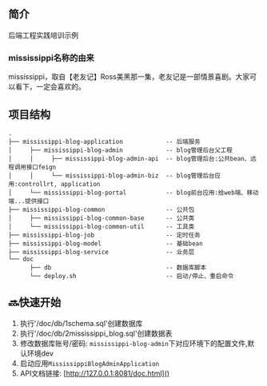 ## 简介
后端工程实践培训示例

### mississippi名称的由来
mississippi，取自【老友记】Ross美黑那一集，老友记是一部情景喜剧。大家可以看下，一定会喜欢的。

## 项目结构
```shell
.
├── mississippi-blog-application            -- 后端服务
│     ├── mississippi-blog-admin            -- blog管理后台父工程
│     │     ├── mississippi-blog-admin-api  -- blog管理后台:公共bean、远程调用接口feign
│     │     └── mississippi-blog-admin-biz  -- blog管理后台应用:controllrt, application
│     └── mississippi-blog-portal           -- blog前台应用:给web端、移动端...提供接口
├── mississippi-blog-common                 -- 公共包
│     ├── mississippi-blog-common-base      -- 公共类
│     └── mississippi-blog-common-util      -- 工具类
├── mississippi-blog-job                    -- 定时任务
├── mississippi-blog-model                  -- 基础bean
├── mississippi-blog-service                -- 业务层
└── doc
      ├── db                                -- 数据库脚本
      └── deploy.sh                         -- 启动/停止、重启命令
```

## 🔜快速开始
1. 执行'/doc/db/1schema.sql'创建数据库
2. 执行'/doc/db/2mississippi_blog.sql'创建数据表
3. 修改数据库账号/密码: `mississippi-blog-admin`下对应环境下的配置文件,默认环境dev
4. 启动应用`MississippiBlogAdminApplication`
5. API文档链接: [http://127.0.0.1:8081/doc.html]()

